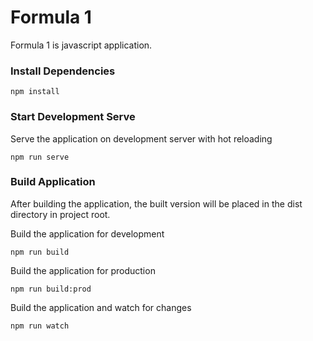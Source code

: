 # Formula 1

Formula 1 is javascript application.

<!-- [Demo](https://js-gmlsst.stackblitz.io/) -->

### Install Dependencies

`npm install`

### Start Development Serve

Serve the application on development server with hot reloading

`npm run serve`

### Build Application

After building the application, the built version will be placed in the dist directory in project root.

Build the application for development

`npm run build`

Build the application for production

`npm run build:prod`

Build the application and watch for changes

`npm run watch`
